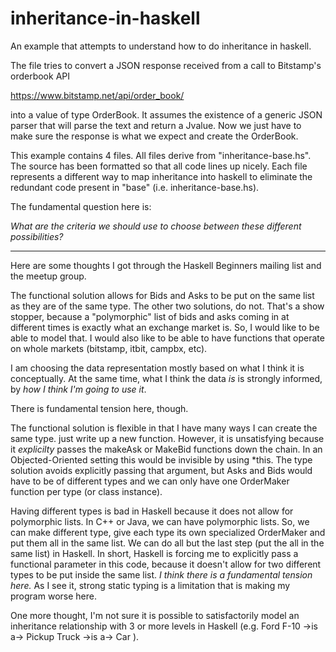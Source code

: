 inheritance-in-haskell
======================

An example that attempts to understand how to do inheritance in haskell.

The file tries to convert a JSON response received from a call to Bitstamp's orderbook API

https://www.bitstamp.net/api/order_book/

into a value of type OrderBook. It assumes the existence of a generic JSON parser that will parse the text and return a Jvalue. Now we just have to make sure the response is what we expect and create the OrderBook. 

This example contains 4 files. All files derive from "inheritance-base.hs". The source has been formatted so that all code lines up nicely. Each file represents a different way to map inheritance into haskell to eliminate the redundant code present in "base" (i.e. inheritance-base.hs).

The fundamental question here is:

*What are the criteria we should use to choose between these different possibilities?*


---

Here are some thoughts I got through the Haskell Beginners mailing list and the meetup group.

The functional solution allows for Bids and Asks to be put on the same list as they are of the same type. The other two solutions, do not. That's a show stopper, because a "polymorphic" list of bids and asks coming in at different times is exactly what an exchange market is. So, I would like to be able to model that. I would also like to be able to have functions that operate on whole markets (bitstamp, itbit, campbx, etc).

I am choosing the data representation mostly based on what I think it is conceptually. At the same time, what I think the data *is* is strongly informed, by *how I think I'm going to use it*.

There is fundamental tension here, though.

The functional solution is flexible in that I have many ways I can create the same type. just write up a new function. However, it is unsatisfying because it *explicilty* passes the makeAsk or MakeBid functions down the chain. In an Objected-Oriented setting this would be invisible by using *this. The type solution avoids explicitly passing that argument, but Asks and Bids would have to be of different types and we can only have one OrderMaker function per type (or class instance).

Having different types is bad in Haskell because it does not allow for polymorphic lists. In C++ or Java, we can have polymorphic lists. So, we can make different type, give each type its own specialized OrderMaker and put them all in the same list. We can do all but the last step (put the all in the same list) in Haskell. In short, Haskell is forcing me to explicitly pass a functional parameter in this code, because it doesn't allow for two different types to be put inside the same list. *I think there is a fundamental tension here.* As I see it, strong static typing is a limitation that is making my program worse here.

One more thought, I'm not sure it is possible to satisfactorily model an inheritance relationship with 3 or more levels in Haskell (e.g. Ford F-10 ->is a-> Pickup Truck ->is a-> Car ).








